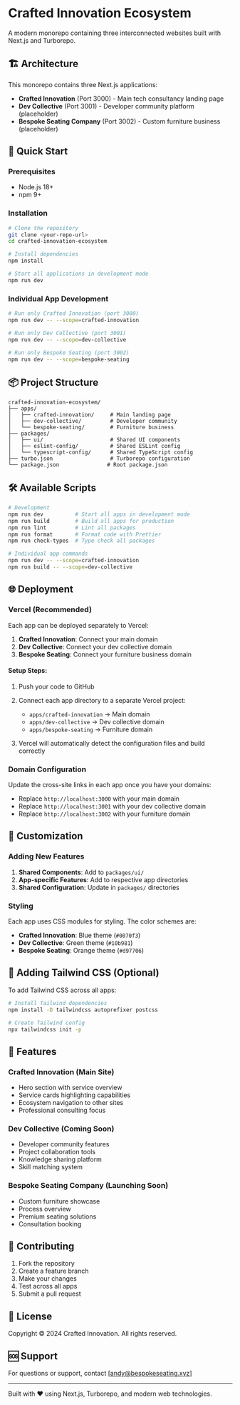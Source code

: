 # Crafted Innovation Ecosystem

A modern monorepo containing three interconnected websites built with Next.js and Turborepo.

## 🏗️ Architecture

This monorepo contains three Next.js applications:

- **Crafted Innovation** (Port 3000) - Main tech consultancy landing page
- **Dev Collective** (Port 3001) - Developer community platform (placeholder)
- **Bespoke Seating Company** (Port 3002) - Custom furniture business (placeholder)

## 🚀 Quick Start

### Prerequisites

- Node.js 18+ 
- npm 9+

### Installation

```bash
# Clone the repository
git clone <your-repo-url>
cd crafted-innovation-ecosystem

# Install dependencies
npm install

# Start all applications in development mode
npm run dev
```

### Individual App Development

```bash
# Run only Crafted Innovation (port 3000)
npm run dev -- --scope=crafted-innovation

# Run only Dev Collective (port 3001)
npm run dev -- --scope=dev-collective

# Run only Bespoke Seating (port 3002)
npm run dev -- --scope=bespoke-seating
```

## 📦 Project Structure

```
crafted-innovation-ecosystem/
├── apps/
│   ├── crafted-innovation/     # Main landing page
│   ├── dev-collective/         # Developer community
│   └── bespoke-seating/        # Furniture business
├── packages/
│   ├── ui/                     # Shared UI components
│   ├── eslint-config/          # Shared ESLint config
│   └── typescript-config/      # Shared TypeScript config
├── turbo.json                  # Turborepo configuration
└── package.json               # Root package.json
```

## 🛠️ Available Scripts

```bash
# Development
npm run dev          # Start all apps in development mode
npm run build        # Build all apps for production
npm run lint         # Lint all packages
npm run format       # Format code with Prettier
npm run check-types  # Type check all packages

# Individual app commands
npm run dev -- --scope=crafted-innovation
npm run build -- --scope=dev-collective
```

## 🌐 Deployment

### Vercel (Recommended)

Each app can be deployed separately to Vercel:

1. **Crafted Innovation**: Connect your main domain
2. **Dev Collective**: Connect your dev collective domain
3. **Bespoke Seating**: Connect your furniture business domain

#### Setup Steps:

1. Push your code to GitHub
2. Connect each app directory to a separate Vercel project:
   - `apps/crafted-innovation` → Main domain
   - `apps/dev-collective` → Dev collective domain
   - `apps/bespoke-seating` → Furniture domain

3. Vercel will automatically detect the configuration files and build correctly

### Domain Configuration

Update the cross-site links in each app once you have your domains:

- Replace `http://localhost:3000` with your main domain
- Replace `http://localhost:3001` with your dev collective domain  
- Replace `http://localhost:3002` with your furniture domain

## 🎨 Customization

### Adding New Features

1. **Shared Components**: Add to `packages/ui/`
2. **App-specific Features**: Add to respective app directories
3. **Shared Configuration**: Update in `packages/` directories

### Styling

Each app uses CSS modules for styling. The color schemes are:

- **Crafted Innovation**: Blue theme (`#0070f3`)
- **Dev Collective**: Green theme (`#10b981`) 
- **Bespoke Seating**: Orange theme (`#d97706`)

## 🔧 Adding Tailwind CSS (Optional)

To add Tailwind CSS across all apps:

```bash
# Install Tailwind dependencies
npm install -D tailwindcss autoprefixer postcss

# Create Tailwind config
npx tailwindcss init -p
```

## 📱 Features

### Crafted Innovation (Main Site)
- Hero section with service overview
- Service cards highlighting capabilities
- Ecosystem navigation to other sites
- Professional consulting focus

### Dev Collective (Coming Soon)
- Developer community features
- Project collaboration tools
- Knowledge sharing platform
- Skill matching system

### Bespoke Seating Company (Launching Soon)
- Custom furniture showcase
- Process overview
- Premium seating solutions
- Consultation booking

## 🤝 Contributing

1. Fork the repository
2. Create a feature branch
3. Make your changes
4. Test across all apps
5. Submit a pull request

## 📄 License

Copyright © 2024 Crafted Innovation. All rights reserved.

## 🆘 Support

For questions or support, contact [andy@bespokeseating.xyz]

---

Built with ❤️ using Next.js, Turborepo, and modern web technologies.

